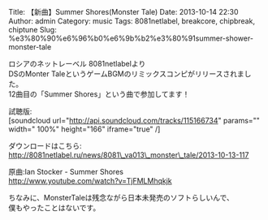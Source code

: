 Title: 【新曲】Summer Shores(Monster Tale)
Date: 2013-10-14 22:30
Author: admin
Category: music
Tags: 8081netlabel, breakcore, chipbreak, chiptune
Slug: %e3%80%90%e6%96%b0%e6%9b%b2%e3%80%91summer-shower-monster-tale

ロシアのネットレーベル 8081netlabelより  
DSのMonter TaleというゲームBGMのリミックスコンピがリリースされました。  
12曲目の「Summer Shores」という曲で参加してます！

試聴版:  
[soundcloud url="http://api.soundcloud.com/tracks/115166734" params=""
width=" 100%" height="166" iframe="true" /]

ダウンロードはこちら:  
[http://8081netlabel.ru/news/8081\_va013\_monster\_tale/2013-10-13-117  
](http://8081netlabel.ru/news/8081_va013_monster_tale/2013-10-13-117)

原曲:Ian Stocker - Summer Shores  
[http://www.youtube.com/watch?v=TjFMLMhqkjk  
](http://www.youtube.com/watch?v=TjFMLMhqkjk)

ちなみに、MonsterTaleは残念ながら日本未発売のソフトらしいんで、  
僕もやったことはないです。
